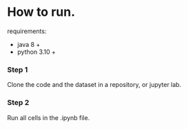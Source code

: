 # How to run.
requirements: 
- java 8 +
- python 3.10 +

### Step 1
Clone the code and the dataset in a repository, or jupyter lab.
### Step 2
Run all cells in the .ipynb file.
